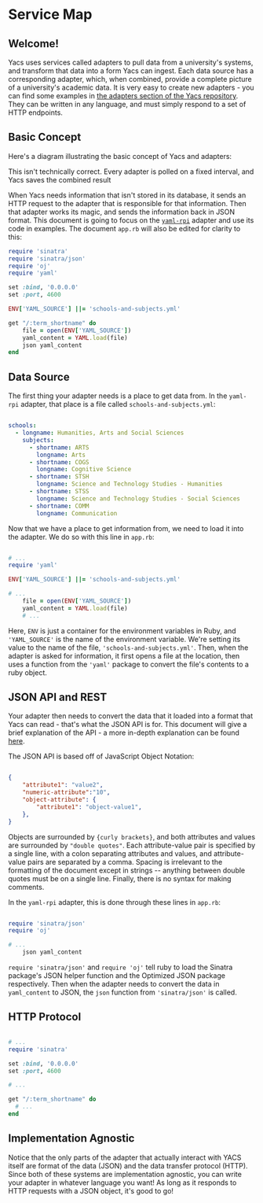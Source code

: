 <!--
-->
# Service Map

## Welcome!

Yacs uses services called adapters to pull data from a university's systems, and transform that data into a form Yacs can ingest.
Each data source has a corresponding adapter, which, when combined, provide a complete picture of a university's academic data.
It is very easy to create new adapters - you can find some examples in [the adapters section of the Yacs repository][yacs-adapters].
They can be written in any language, and must simply respond to a set of HTTP endpoints.

## Basic Concept
Here's a diagram illustrating the basic concept of Yacs and adapters:

<!-- ![alt-text](../_media/adaptersfig1.png) - ->
========  
DIAGRAM GOES HERE  
========  
<!-- TODO: Make diagram

-->

This isn't technically correct. Every adapter is polled on a fixed interval, and Yacs saves the combined result

When Yacs needs information that isn't stored in its database, it sends an HTTP request to the adapter that is responsible for that information. Then that adapter works its magic, and sends the information back in JSON format. This document is going to focus on the [`yaml-rpi`][yaml-rpi-adapter] adapter and use its code in examples. The document `app.rb` will also be edited for clarity to this:

``` ruby
require 'sinatra'
require 'sinatra/json'
require 'oj'
require 'yaml'

set :bind, '0.0.0.0'
set :port, 4600

ENV['YAML_SOURCE'] ||= 'schools-and-subjects.yml'

get "/:term_shortname" do
	file = open(ENV['YAML_SOURCE'])
	yaml_content = YAML.load(file)
	json yaml_content
end
```

## Data Source
The first thing your adapter needs is a place to get data from. In the `yaml-rpi` adapter, that place is a file called `schools-and-subjects.yml`:

```yml

schools:
  - longname: Humanities, Arts and Social Sciences
    subjects:
      - shortname: ARTS
        longname: Arts
      - shortname: COGS
        longname: Cognitive Science
      - shortname: STSH
        longname: Science and Technology Studies - Humanities
      - shortname: STSS
        longname: Science and Technology Studies - Social Sciences
      - shortname: COMM
        longname: Communication

```

Now that we have a place to get information from, we need to load it into the adapter. We do so with this line in `app.rb`:

``` ruby

# ...
require 'yaml'

ENV['YAML_SOURCE'] ||= 'schools-and-subjects.yml'

# ...
	file = open(ENV['YAML_SOURCE'])
	yaml_content = YAML.load(file)
	# ...
```

Here, `ENV` is just a container for the environment variables in Ruby, and `'YAML_SOURCE'` is the name of the environment variable. We're setting its value to the name of the file, `'schools-and-subjects.yml'`. Then, when the adapter is asked for information, it first opens a file at the location, then uses a function from the `'yaml'` package to convert the file's contents to a ruby object.

## JSON API and REST
Your adapter then needs to convert the data that it loaded into a format that Yacs can read - that's what the JSON API is for. This document will give a brief explanation of the API - a more in-depth explanation can be found [here][json-api].

The JSON API is based off of JavaScript Object Notation:

```JSON

{
	"attribute1": "value2",
	"numeric-attribute":"10",
	"object-attribute": {
		"attribute1": "object-value1",
	},
}

```

Objects are surrounded by `{curly brackets}`, and both attributes and values are surrounded by `"double quotes"`. Each attribute-value pair is specified by a single line, with a colon separating attributes and values, and attribute-value pairs are separated by a comma. Spacing is irrelevant to the formatting of the document except in strings -- anything between double quotes must be on a single line. Finally, there is no syntax for making comments.

In the `yaml-rpi` adapter, this is done through these lines in `app.rb`:

```ruby

require 'sinatra/json'
require 'oj'

# ...
	json yaml_content

```

`require 'sinatra/json'` and `require 'oj'` tell ruby to load the Sinatra package's JSON helper function and the Optimized JSON package respectively. Then when the adapter needs to convert the data in `yaml_content` to JSON, the `json` function from `'sinatra/json'` is called.


## HTTP Protocol

<!-- IDK what to do here, I don't really understand this part fully yet

-->

```ruby

# ...
require 'sinatra'

set :bind, '0.0.0.0'
set :port, 4600

# ...

get "/:term_shortname" do
  # ...
end

```

## Implementation Agnostic
Notice that the only parts of the adapter that actually interact with YACS itself are format of the data (JSON) and the data transfer protocol (HTTP). Since both of these systems are implementation agnostic, you can write your adapter in whatever language you want! As long as it responds to HTTP requests with a JSON object, it's good to go!

[yacs-adapters]: https://github.com/YACS-RCOS/yacs/tree/master/adapters
[yaml-rpi-adapter]: https://github.com/YACS-RCOS/yacs/tree/master/adapters/yaml-rpi
[json-api]: http://jsonapi.org/format/

<!-- -->
